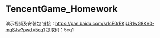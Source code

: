 # TencentGame_Homework
演示视频及安装包
链接：https://pan.baidu.com/s/1cE0rRKjUR1wG8KV0-mqSJw?pwd=5cq1 
提取码：5cq1
